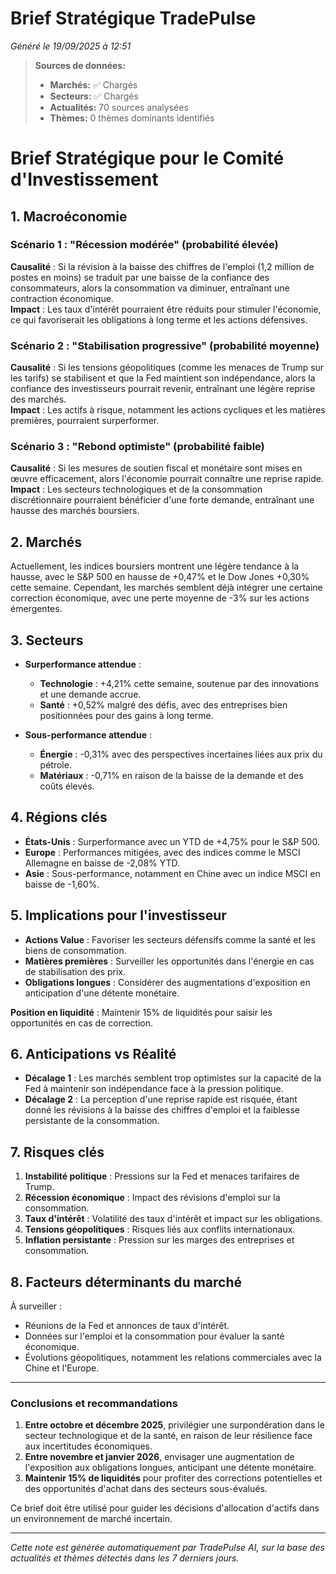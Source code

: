 # Brief Stratégique TradePulse

*Généré le 19/09/2025 à 12:51*

> **Sources de données:**
> - **Marchés:** ✅ Chargés
> - **Secteurs:** ✅ Chargés
> - **Actualités:** 70 sources analysées
> - **Thèmes:** 0 thèmes dominants identifiés

# Brief Stratégique pour le Comité d'Investissement

## 1. Macroéconomie

### Scénario 1 : "Récession modérée" (probabilité élevée)
**Causalité** : Si la révision à la baisse des chiffres de l'emploi (1,2 million de postes en moins) se traduit par une baisse de la confiance des consommateurs, alors la consommation va diminuer, entraînant une contraction économique.  
**Impact** : Les taux d'intérêt pourraient être réduits pour stimuler l'économie, ce qui favoriserait les obligations à long terme et les actions défensives.

### Scénario 2 : "Stabilisation progressive" (probabilité moyenne)
**Causalité** : Si les tensions géopolitiques (comme les menaces de Trump sur les tarifs) se stabilisent et que la Fed maintient son indépendance, alors la confiance des investisseurs pourrait revenir, entraînant une légère reprise des marchés.  
**Impact** : Les actifs à risque, notamment les actions cycliques et les matières premières, pourraient surperformer.

### Scénario 3 : "Rebond optimiste" (probabilité faible)
**Causalité** : Si les mesures de soutien fiscal et monétaire sont mises en œuvre efficacement, alors l'économie pourrait connaître une reprise rapide.  
**Impact** : Les secteurs technologiques et de la consommation discrétionnaire pourraient bénéficier d'une forte demande, entraînant une hausse des marchés boursiers.

## 2. Marchés
Actuellement, les indices boursiers montrent une légère tendance à la hausse, avec le S&P 500 en hausse de +0,47% et le Dow Jones +0,30% cette semaine. Cependant, les marchés semblent déjà intégrer une certaine correction économique, avec une perte moyenne de -3% sur les actions émergentes.

## 3. Secteurs
- **Surperformance attendue** : 
  - **Technologie** : +4,21% cette semaine, soutenue par des innovations et une demande accrue.
  - **Santé** : +0,52% malgré des défis, avec des entreprises bien positionnées pour des gains à long terme.
  
- **Sous-performance attendue** : 
  - **Énergie** : -0,31% avec des perspectives incertaines liées aux prix du pétrole.
  - **Matériaux** : -0,71% en raison de la baisse de la demande et des coûts élevés.

## 4. Régions clés
- **États-Unis** : Surperformance avec un YTD de +4,75% pour le S&P 500.
- **Europe** : Performances mitigées, avec des indices comme le MSCI Allemagne en baisse de -2,08% YTD.
- **Asie** : Sous-performance, notamment en Chine avec un indice MSCI en baisse de -1,60%.

## 5. Implications pour l'investisseur
- **Actions Value** : Favoriser les secteurs défensifs comme la santé et les biens de consommation.
- **Matières premières** : Surveiller les opportunités dans l'énergie en cas de stabilisation des prix.
- **Obligations longues** : Considérer des augmentations d'exposition en anticipation d'une détente monétaire.

**Position en liquidité** : Maintenir 15% de liquidités pour saisir les opportunités en cas de correction.

## 6. Anticipations vs Réalité
- **Décalage 1** : Les marchés semblent trop optimistes sur la capacité de la Fed à maintenir son indépendance face à la pression politique.
- **Décalage 2** : La perception d'une reprise rapide est risquée, étant donné les révisions à la baisse des chiffres d'emploi et la faiblesse persistante de la consommation.

## 7. Risques clés
1. **Instabilité politique** : Pressions sur la Fed et menaces tarifaires de Trump.
2. **Récession économique** : Impact des révisions d'emploi sur la consommation.
3. **Taux d'intérêt** : Volatilité des taux d'intérêt et impact sur les obligations.
4. **Tensions géopolitiques** : Risques liés aux conflits internationaux.
5. **Inflation persistante** : Pression sur les marges des entreprises et consommation.

## 8. Facteurs déterminants du marché
À surveiller :
- Réunions de la Fed et annonces de taux d'intérêt.
- Données sur l'emploi et la consommation pour évaluer la santé économique.
- Évolutions géopolitiques, notamment les relations commerciales avec la Chine et l'Europe.

---

### Conclusions et recommandations
1. **Entre octobre et décembre 2025**, privilégier une surpondération dans le secteur technologique et de la santé, en raison de leur résilience face aux incertitudes économiques.
2. **Entre novembre et janvier 2026**, envisager une augmentation de l'exposition aux obligations longues, anticipant une détente monétaire.
3. **Maintenir 15% de liquidités** pour profiter des corrections potentielles et des opportunités d'achat dans des secteurs sous-évalués.

Ce brief doit être utilisé pour guider les décisions d'allocation d'actifs dans un environnement de marché incertain.

---

*Cette note est générée automatiquement par TradePulse AI, sur la base des actualités et thèmes détectés dans les 7 derniers jours.*
